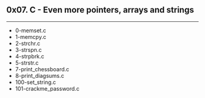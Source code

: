 ## 0x07. C - Even more pointers, arrays and strings
---
- 0-memset.c
- 1-memcpy.c
- 2-strchr.c
- 3-strspn.c
- 4-strpbrk.c
- 5-strstr.c
- 7-print_chessboard.c
- 8-print_diagsums.c
- 100-set_string.c
- 101-crackme_password.c
